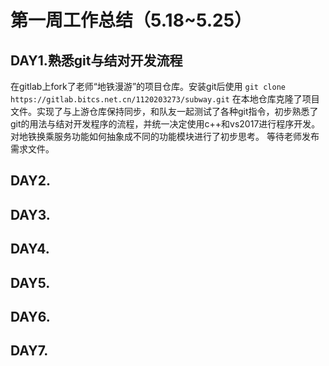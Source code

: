 # 第一周工作总结（5.18~5.25）

## DAY1.熟悉git与结对开发流程
在gitlab上fork了老师“地铁漫游”的项目仓库。安装git后使用 `git clone https://gitlab.bitcs.net.cn/1120203273/subway.git` 在本地仓库克隆了项目文件。实现了与上游仓库保持同步，和队友一起测试了各种git指令，初步熟悉了git的用法与结对开发程序的流程，并统一决定使用c++和vs2017进行程序开发。
对地铁换乘服务功能如何抽象成不同的功能模块进行了初步思考。
等待老师发布需求文件。

## DAY2.

## DAY3.

## DAY4.

## DAY5.

## DAY6.

## DAY7.
